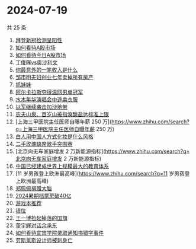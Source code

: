 # 2024-07-19

共 25 条

<!-- BEGIN ZHIHUSEARCH -->
<!-- 最后更新时间 Fri Jul 19 2024 18:10:42 GMT+0800 (China Standard Time) -->
1. [拜登新冠检测呈阳性](https://www.zhihu.com/search?q=拜登新冠检测呈阳性)
1. [如何看待A股市场](https://www.zhihu.com/search?q=如何看待A股市场)
1. [如何看待今日A股市场](https://www.zhihu.com/search?q=如何看待今日A股市场)
1. [丁俊晖vs奥沙利文](https://www.zhihu.com/search?q=丁俊晖vs奥沙利文)
1. [你最意外的一笔收入是什么](https://www.zhihu.com/search?q=你最意外的一笔收入是什么)
1. [邹市明夫妇创业七年卖掉所有房产](https://www.zhihu.com/search?q=邹市明夫妇创业七年卖掉所有房产)
1. [抓娃娃](https://www.zhihu.com/search?q=抓娃娃)
1. [阿尔卡拉斯夺得温网男单冠军](https://www.zhihu.com/search?q=阿尔卡拉斯夺得温网男单冠军)
1. [水木年华演唱会中途卖衣服](https://www.zhihu.com/search?q=水木年华演唱会中途卖衣服)
1. [以军继续袭击加沙地带](https://www.zhihu.com/search?q=以军继续袭击加沙地带)
1. [农夫山泉、百岁山被指溴酸盐达标准上限](https://www.zhihu.com/search?q=农夫山泉、百岁山被指溴酸盐达标准上限)
1. [上海三甲医院主任医师自曝年薪 250 万](https://www.zhihu.com/search?q=上海三甲医院主任医师自曝年薪 250 万)
1. [白人用中国人方式化妆是什么风格](https://www.zhihu.com/search?q=白人用中国人方式化妆是什么风格)
1. [二手玫瑰缺席歌手突围赛](https://www.zhihu.com/search?q=二手玫瑰缺席歌手突围赛)
1. [北京向无车家庭增发 2 万新能源指标](https://www.zhihu.com/search?q=北京向无车家庭增发 2 万新能源指标)
1. [中国已经建成世界上规模最大的教育体系](https://www.zhihu.com/search?q=中国已经建成世界上规模最大的教育体系)
1. [11 岁男孩登上欧洲最高峰](https://www.zhihu.com/search?q=11 岁男孩登上欧洲最高峰)
1. [郑佩佩捐赠大脑](https://www.zhihu.com/search?q=郑佩佩捐赠大脑)
1. [2024暑期档票房破40亿](https://www.zhihu.com/search?q=2024暑期档票房破40亿)
1. [游戏本推荐](https://www.zhihu.com/search?q=游戏本推荐)
1. [错位](https://www.zhihu.com/search?q=错位)
1. [王一博捡起掉落的国旗](https://www.zhihu.com/search?q=王一博捡起掉落的国旗)
1. [董宇辉对话余承东](https://www.zhihu.com/search?q=董宇辉对话余承东)
1. [如何看待宜宾学院录取通知书错字事件](https://www.zhihu.com/search?q=如何看待宜宾学院录取通知书错字事件)
1. [劳斯莱斯设计师被刺身亡](https://www.zhihu.com/search?q=劳斯莱斯设计师被刺身亡)
<!-- END ZHIHUSEARCH -->
